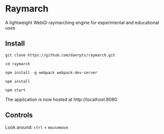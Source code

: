 # Raymarch
A lightweight WebGl raymarching engine for experimental and educational uses

## Install
	
	git clone https://github.com/danrpts/raymarch.git

	cd raymarch

    npm install -g webpack webpack-dev-server
  
    npm install
  
    npm start
    
The application is now hosted at http://localhost:8080

## Controls
Look around: `ctrl` + `mousemove`
